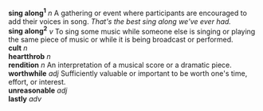 __sing along<sup>1</sup>__ _n_ A gathering or event where participants are encouraged to add their voices in song. _That's the best sing along we've ever had._  
__sing along<sup>2</sup>__ _v_ To sing some music while someone else is singing or playing the same piece of music or while it is being broadcast or performed.  
__cult__ _n_  
__heartthrob__ _n_  
__rendition__ _n_ An interpretation of a musical score or a dramatic piece.  
__worthwhile__ _adj_ Sufficiently valuable or important to be worth one's time, effort, or interest.  
__unreasonable__ _adj_  
__lastly__ _adv_  